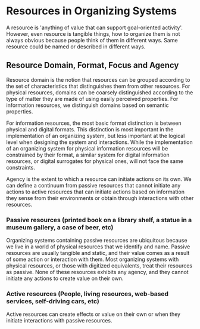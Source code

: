 # Resources in Organizing Systems

A resource is 'anything of value that can support goal-oriented activity'. However, even resource is tangible things, how to organize them is not always obvious because people think of them in different ways. Same resource could be named or described in different ways.

## Resource Domain, Format, Focus and Agency

Resource domain is the notion that resources can be grouped according to the set of characteristics that distinguishes them from other resources. For physical resources, domains can be coarsely distinguished according to the type of matter they are made of using easily perceived properties. For information resources, we distinguish domains based on semantic properties.

For information resources, the most basic format distinction is between physical and digital formats. This distinction is most important in the implementation of an organizing system, but less important at the logical level when designing the system and interactions. While the implementation of an organizing system for physical information resources will be constrained by their format, a similar system for digital information resources, or digital surrogates for physical ones, will not face the same constraints.

Agency is the extent to which a resource can initiate actions on its own. We can define a continuum from passive resources that cannot initiate any actions to active resources that can initiate actions based on information they sense from their environments or obtain through interactions with other resources.

### Passive resources (printed book on a library shelf, a statue in a museum gallery, a case of beer, etc)

Organizing systems containing passive resources are ubiquitous because we live in a world of physical resources that we identify and name. Passive resources are usually tangible and static, and their value comes as a result of some action or interaction with them. Most organizing systems with physical resources, or those with digitized equivalents, treat their resources as passive. None of these resources exhibits any agency, and they cannot initiate any actions to create value on their own.

### Active resources (People, living resources, web-based services, self-driving cars, etc)

Active resources can create effects or value on their own or when they initiate interactions with passive resources.

